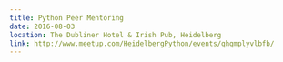 ```yaml
---
title: Python Peer Mentoring
date: 2016-08-03
location: The Dubliner Hotel & Irish Pub, Heidelberg
link: http://www.meetup.com/HeidelbergPython/events/qhqmplyvlbfb/
---
```


